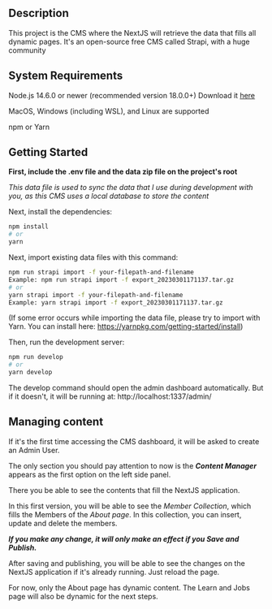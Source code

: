 ## Description
This project is the CMS where the NextJS will retrieve the data that fills all dynamic pages.
It's an open-source free CMS called Strapi, with a huge community

## System Requirements
Node.js 14.6.0 or newer (recommended version 18.0.0+)
Download it [here](https://nodejs.org/en/download/)

MacOS, Windows (including WSL), and Linux are supported

npm or Yarn

## Getting Started

**First, include the .env file and the data zip file on the project's root**

*This data file is used to sync the data that I use during development with you, as this CMS uses a local database to store the content*

Next, install the dependencies:

```bash
npm install
# or
yarn
```

Next, import existing data files with this command:
```bash
npm run strapi import -f your-filepath-and-filename
Example: npm run strapi import -f export_20230301171137.tar.gz
# or
yarn strapi import -f your-filepath-and-filename
Example: yarn strapi import -f export_20230301171137.tar.gz  
```

(If some error occurs while importing the data file, please try to import with Yarn. You can install here: https://yarnpkg.com/getting-started/install)

Then, run the development server:

```bash
npm run develop
# or
yarn develop
```

The develop command should open the admin dashboard automatically.
But if it doesn't, it will be running at: http://localhost:1337/admin/


## Managing content

If it's the first time accessing the CMS dashboard, it will be asked to create an Admin User.

The only section you should pay attention to now is the ***Content Manager*** appears as the first option on the left side panel.

There you be able to see the contents that fill the NextJS application.

In this first version, you will be able to see the *Member Collection*, which fills the Members of the *About page*. In this collection, you can insert, update and delete the members. 

***If you make any change, it will only make an effect if you Save and Publish.***

After saving and publishing, you will be able to see the changes on the NextJS application if it's already running. Just reload the page.

For now, only the About page has dynamic content. The Learn and Jobs page will also be dynamic for the next steps.
